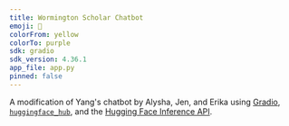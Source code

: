 ```yaml
---
title: Wormington Scholar Chatbot
emoji: 💬
colorFrom: yellow
colorTo: purple
sdk: gradio
sdk_version: 4.36.1
app_file: app.py
pinned: false
---
```


A modification of Yang's chatbot by Alysha, Jen, and Erika using [Gradio](https://gradio.app), [`huggingface_hub`](https://huggingface.co/docs/huggingface_hub/v0.22.2/en/index), and the [Hugging Face Inference API](https://huggingface.co/docs/api-inference/index).
